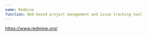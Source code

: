 ```yaml
---
name: Redmine
function: Web-based project management and issue tracking tool
---
```


https://www.redmine.org/